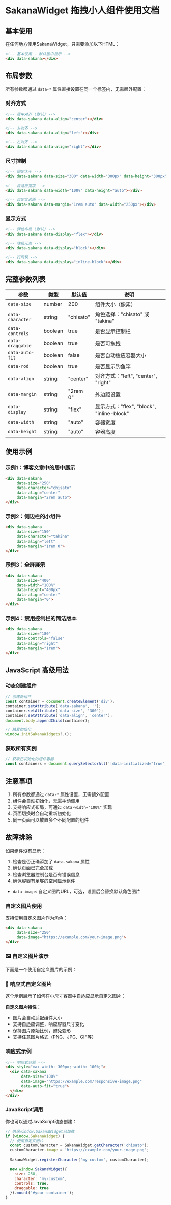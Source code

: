 # SakanaWidget 拖拽小人组件使用文档

## 基本使用

在任何地方使用SakanaWidget，只需要添加以下HTML：

```html
<!-- 基本使用 - 默认居中显示 -->
<div data-sakana></div>
```

## 布局参数

所有参数都通过 `data-*` 属性直接设置在同一个标签内，无需额外配置：

### 对齐方式
```html
<!-- 居中对齐 (默认) -->
<div data-sakana data-align="center"></div>

<!-- 左对齐 -->
<div data-sakana data-align="left"></div>

<!-- 右对齐 -->
<div data-sakana data-align="right"></div>
```

### 尺寸控制
```html
<!-- 固定大小 -->
<div data-sakana data-size="300" data-width="300px" data-height="300px"></div>

<!-- 自适应宽度 -->
<div data-sakana data-width="100%" data-height="auto"></div>

<!-- 自定义边距 -->
<div data-sakana data-margin="1rem auto" data-width="250px"></div>
```

### 显示方式
```html
<!-- 弹性布局 (默认) -->
<div data-sakana data-display="flex"></div>

<!-- 块级元素 -->
<div data-sakana data-display="block"></div>

<!-- 行内块 -->
<div data-sakana data-display="inline-block"></div>
```

## 完整参数列表

| 参数 | 类型 | 默认值 | 说明 |
|---|---|---|---|
| `data-size` | number | 200 | 组件大小（像素） |
| `data-character` | string | "chisato" | 角色选择："chisato" 或 "takina" |
| `data-controls` | boolean | true | 是否显示控制栏 |
| `data-draggable` | boolean | true | 是否可拖拽 |
| `data-auto-fit` | boolean | false | 是否自动适应容器大小 |
| `data-rod` | boolean | true | 是否显示钓鱼竿 |
| `data-align` | string | "center" | 对齐方式："left", "center", "right" |
| `data-margin` | string | "2rem 0" | 外边距设置 |
| `data-display` | string | "flex" | 显示方式："flex", "block", "inline-block" |
| `data-width` | string | "auto" | 容器宽度 |
| `data-height` | string | "auto" | 容器高度 |

## 使用示例

### 示例1：博客文章中的居中展示
```html
<div data-sakana 
     data-size="250" 
     data-character="chisato" 
     data-align="center" 
     data-margin="2rem auto">
</div>
```

### 示例2：侧边栏的小组件
```html
<div data-sakana 
     data-size="150" 
     data-character="takina" 
     data-align="left" 
     data-margin="1rem 0">
</div>
```

### 示例3：全屏展示
```html
<div data-sakana 
     data-size="400" 
     data-width="100%" 
     data-height="400px" 
     data-align="center" 
     data-margin="0">
</div>
```

### 示例4：禁用控制栏的简洁版本
```html
<div data-sakana 
     data-size="180" 
     data-controls="false" 
     data-align="right" 
     data-margin="1rem">
</div>
```

## JavaScript 高级用法

### 动态创建组件
```javascript
// 创建新组件
const container = document.createElement('div');
container.setAttribute('data-sakana', '');
container.setAttribute('data-size', '300');
container.setAttribute('data-align', 'center');
document.body.appendChild(container);

// 触发初始化
window.initSakanaWidgets?.();
```

### 获取所有实例
```javascript
// 获取已初始化的组件容器
const containers = document.querySelectorAll('[data-initialized="true"]');
```

## 注意事项

1. 所有参数都通过 `data-*` 属性设置，无需额外配置
2. 组件会自动初始化，无需手动调用
3. 支持响应式布局，可通过 `data-width="100%"` 实现
4. 页面切换时会自动重新初始化
5. 同一页面可以放置多个不同配置的组件

## 故障排除

如果组件没有显示：
1. 检查是否正确添加了 `data-sakana` 属性
2. 确认页面已完全加载
3. 检查浏览器控制台是否有错误信息
4. 确保容器有足够的空间显示组件

- `data-image`: 自定义图片URL，可选，设置后会替换默认角色图片

### 自定义图片使用
支持使用自定义图片作为角色：

```html
<div data-sakana 
     data-size="250" 
     data-image="https://example.com/your-image.png">
</div>
```

### 🖼️ 自定义图片演示

下面是一个使用自定义图片的示例：

<div data-sakana 
     data-size="200" 
     data-image="https://picsum.photos/200/200?random=1"
     data-controls="true"
     data-draggable="true">
</div>

### 📱 响应式自定义图片

这个示例展示了如何在小尺寸容器中自适应显示自定义图片：

<div style="max-width: 150px; margin: 0 auto;">
  <div data-sakana 
       data-size="150" 
       data-image="https://picsum.photos/150/150?random=2"
       data-controls="false"
       data-draggable="true">
  </div>
</div>

**自定义图片特性：**
- 图片会自动适配组件大小
- 支持自适应调整，响应容器尺寸变化
- 保持图片原始比例，避免变形
- 支持任意图片格式（PNG、JPG、GIF等）

### 响应式示例

```html
<!-- 响应式容器 -->
<div style="max-width: 300px; width: 100%;">
  <div data-sakana 
       data-size="100%" 
       data-image="https://example.com/responsive-image.png"
       data-auto-fit="true">
  </div>
</div>
```

### JavaScript调用
你也可以通过JavaScript动态创建：

```javascript
// 确保window.SakanaWidget已加载
if (window.SakanaWidget) {
  // 使用自定义图片
  const customCharacter = SakanaWidget.getCharacter('chisato');
  customCharacter.image = 'https://example.com/your-image.png';
  
  SakanaWidget.registerCharacter('my-custom', customCharacter);
  
  new window.SakanaWidget({
    size: 250,
    character: 'my-custom',
    controls: true,
    draggable: true
  }).mount('#your-container');
}
```